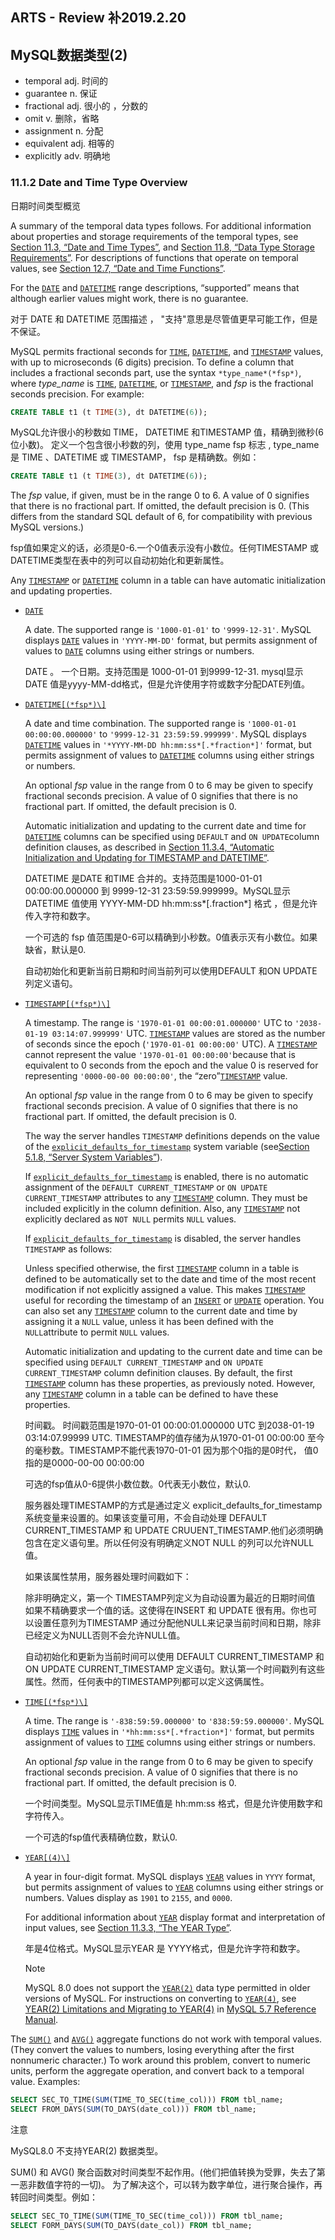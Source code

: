 ## ARTS - Review 补2019.2.20

## MySQL数据类型(2)

* temporal adj. 时间的
* guarantee n. 保证
* fractional adj. 很小的 ，分数的
* omit  v. 删除，省略
* assignment n. 分配
* equivalent adj. 相等的
* explicitly adv. 明确地

### 11.1.2 Date and Time Type Overview

日期时间类型概览

A summary of the temporal data types follows. For additional information about properties and storage requirements of the temporal types, see [Section 11.3, “Date and Time Types”](https://dev.mysql.com/doc/refman/8.0/en/date-and-time-types.html), and [Section 11.8, “Data Type Storage Requirements”](https://dev.mysql.com/doc/refman/8.0/en/storage-requirements.html). For descriptions of functions that operate on temporal values, see [Section 12.7, “Date and Time Functions”](https://dev.mysql.com/doc/refman/8.0/en/date-and-time-functions.html).

For the [`DATE`](https://dev.mysql.com/doc/refman/8.0/en/datetime.html) and [`DATETIME`](https://dev.mysql.com/doc/refman/8.0/en/datetime.html) range descriptions, “supported” means that although earlier values might work, there is no guarantee.

对于 DATE 和 DATETIME  范围描述 ， "支持"意思是尽管值更早可能工作，但是不保证。

MySQL permits fractional seconds for [`TIME`](https://dev.mysql.com/doc/refman/8.0/en/time.html), [`DATETIME`](https://dev.mysql.com/doc/refman/8.0/en/datetime.html), and [`TIMESTAMP`](https://dev.mysql.com/doc/refman/8.0/en/datetime.html) values, with up to microseconds (6 digits) precision. To define a column that includes a fractional seconds part, use the syntax `*type_name*(*fsp*)`, where *type_name* is [`TIME`](https://dev.mysql.com/doc/refman/8.0/en/time.html), [`DATETIME`](https://dev.mysql.com/doc/refman/8.0/en/datetime.html), or [`TIMESTAMP`](https://dev.mysql.com/doc/refman/8.0/en/datetime.html), and *fsp* is the fractional seconds precision. For example:

```sql
CREATE TABLE t1 (t TIME(3), dt DATETIME(6));
```

MySQL允许很小的秒数如 TIME， DATETIME 和TIMESTAMP 值，精确到微秒(6位小数)。 定义一个包含很小秒数的列，使用 type_name  fsp 标志  , type_name 是 TIME 、DATETIME 或 TIMESTAMP， fsp 是精确数。例如：

```sql
CREATE TABLE t1 (t TIME(3), dt DATETIME(6));
```



The *fsp* value, if given, must be in the range 0 to 6. A value of 0 signifies that there is no fractional part. If omitted, the default precision is 0. (This differs from the standard SQL default of 6, for compatibility with previous MySQL versions.)

fsp值如果定义的话，必须是0-6.一个0值表示没有小数位。任何TIMESTAMP 或DATETIME类型在表中的列可以自动初始化和更新属性。

Any [`TIMESTAMP`](https://dev.mysql.com/doc/refman/8.0/en/datetime.html) or [`DATETIME`](https://dev.mysql.com/doc/refman/8.0/en/datetime.html) column in a table can have automatic initialization and updating properties.

- [`DATE`](https://dev.mysql.com/doc/refman/8.0/en/datetime.html)

  A date. The supported range is `'1000-01-01'` to `'9999-12-31'`. MySQL displays [`DATE`](https://dev.mysql.com/doc/refman/8.0/en/datetime.html) values in `'YYYY-MM-DD'` format, but permits assignment of values to [`DATE`](https://dev.mysql.com/doc/refman/8.0/en/datetime.html) columns using either strings or numbers.

  DATE 。 一个日期。支持范围是 1000-01-01 到9999-12-31. mysql显示 DATE 值是yyyy-MM-dd格式，但是允许使用字符或数字分配DATE列值。

- [`DATETIME[(*fsp*)\]`](https://dev.mysql.com/doc/refman/8.0/en/datetime.html)

  A date and time combination. The supported range is `'1000-01-01 00:00:00.000000'` to `'9999-12-31 23:59:59.999999'`. MySQL displays [`DATETIME`](https://dev.mysql.com/doc/refman/8.0/en/datetime.html) values in `'*YYYY-MM-DD hh:mm:ss*[.*fraction*]'` format, but permits assignment of values to [`DATETIME`](https://dev.mysql.com/doc/refman/8.0/en/datetime.html) columns using either strings or numbers.

  An optional *fsp* value in the range from 0 to 6 may be given to specify fractional seconds precision. A value of 0 signifies that there is no fractional part. If omitted, the default precision is 0.

  Automatic initialization and updating to the current date and time for [`DATETIME`](https://dev.mysql.com/doc/refman/8.0/en/datetime.html) columns can be specified using `DEFAULT` and `ON UPDATE`column definition clauses, as described in [Section 11.3.4, “Automatic Initialization and Updating for TIMESTAMP and DATETIME”](https://dev.mysql.com/doc/refman/8.0/en/timestamp-initialization.html).

  DATETIME 是DATE 和TIME 合并的。支持范围是1000-01-01 00:00:00.000000 到  9999-12-31 23:59:59.999999。MySQL显示DATETIME 值使用  YYYY-MM-DD  hh:mm:ss*[.fraction*] 格式 ，但是允许传入字符和数字。

  一个可选的 fsp 值范围是0-6可以精确到小秒数。0值表示灭有小数位。如果缺省，默认是0.

  自动初始化和更新当前日期和时间当前列可以使用DEFAULT 和ON UPDATE 列定义语句。

- [`TIMESTAMP[(*fsp*)\]`](https://dev.mysql.com/doc/refman/8.0/en/datetime.html)

  A timestamp. The range is `'1970-01-01 00:00:01.000000'` UTC to `'2038-01-19 03:14:07.999999'` UTC. [`TIMESTAMP`](https://dev.mysql.com/doc/refman/8.0/en/datetime.html) values are stored as the number of seconds since the epoch (`'1970-01-01 00:00:00'` UTC). A [`TIMESTAMP`](https://dev.mysql.com/doc/refman/8.0/en/datetime.html) cannot represent the value `'1970-01-01 00:00:00'`because that is equivalent to 0 seconds from the epoch and the value 0 is reserved for representing `'0000-00-00 00:00:00'`, the “zero”[`TIMESTAMP`](https://dev.mysql.com/doc/refman/8.0/en/datetime.html) value.

  An optional *fsp* value in the range from 0 to 6 may be given to specify fractional seconds precision. A value of 0 signifies that there is no fractional part. If omitted, the default precision is 0.

  The way the server handles `TIMESTAMP` definitions depends on the value of the [`explicit_defaults_for_timestamp`](https://dev.mysql.com/doc/refman/8.0/en/server-system-variables.html#sysvar_explicit_defaults_for_timestamp) system variable (see[Section 5.1.8, “Server System Variables”](https://dev.mysql.com/doc/refman/8.0/en/server-system-variables.html)).

  If [`explicit_defaults_for_timestamp`](https://dev.mysql.com/doc/refman/8.0/en/server-system-variables.html#sysvar_explicit_defaults_for_timestamp) is enabled, there is no automatic assignment of the `DEFAULT CURRENT_TIMESTAMP` or `ON UPDATE CURRENT_TIMESTAMP` attributes to any [`TIMESTAMP`](https://dev.mysql.com/doc/refman/8.0/en/datetime.html) column. They must be included explicitly in the column definition. Also, any [`TIMESTAMP`](https://dev.mysql.com/doc/refman/8.0/en/datetime.html) not explicitly declared as `NOT NULL` permits `NULL` values.

  If [`explicit_defaults_for_timestamp`](https://dev.mysql.com/doc/refman/8.0/en/server-system-variables.html#sysvar_explicit_defaults_for_timestamp) is disabled, the server handles `TIMESTAMP` as follows:

  Unless specified otherwise, the first [`TIMESTAMP`](https://dev.mysql.com/doc/refman/8.0/en/datetime.html) column in a table is defined to be automatically set to the date and time of the most recent modification if not explicitly assigned a value. This makes [`TIMESTAMP`](https://dev.mysql.com/doc/refman/8.0/en/datetime.html) useful for recording the timestamp of an [`INSERT`](https://dev.mysql.com/doc/refman/8.0/en/insert.html) or [`UPDATE`](https://dev.mysql.com/doc/refman/8.0/en/update.html) operation. You can also set any [`TIMESTAMP`](https://dev.mysql.com/doc/refman/8.0/en/datetime.html) column to the current date and time by assigning it a `NULL` value, unless it has been defined with the `NULL`attribute to permit `NULL` values.

  Automatic initialization and updating to the current date and time can be specified using `DEFAULT CURRENT_TIMESTAMP` and `ON UPDATE CURRENT_TIMESTAMP` column definition clauses. By default, the first [`TIMESTAMP`](https://dev.mysql.com/doc/refman/8.0/en/datetime.html) column has these properties, as previously noted. However, any [`TIMESTAMP`](https://dev.mysql.com/doc/refman/8.0/en/datetime.html) column in a table can be defined to have these properties.

  时间戳。 时间戳范围是1970-01-01 00:00:01.000000 UTC  到2038-01-19 03:14:07.99999 UTC. TIMESTAMP的值存储为从1970-01-01 00:00:00 至今的毫秒数。TIMESTAMP不能代表1970-01-01 因为那个0指的是0时代， 值0指的是0000-00-00 00:00:00

  可选的fsp值从0-6提供小数位数。0代表无小数位，默认0.

  服务器处理TIMESTAMP的方式是通过定义  explicit_defaults_for_timestamp 系统变量来设置的。如果该变量可用，不会自动处理 DEFAULT CURRENT_TIMESTAMP 和 UPDATE CRUUENT_TIMESTAMP.他们必须明确包含在定义语句里。所以任何没有明确定义NOT NULL 的列可以允许NULL 值。

  如果该属性禁用，服务器处理时间戳如下：

  除非明确定义，第一个 TIMESTAMP列定义为自动设置为最近的日期时间值 如果不精确要求一个值的话。这使得在INSERT 和 UPDATE 很有用。你也可以设置任意列为TIMESTAMP 通过分配他NULL来记录当前时间和日期，除非已经定义为NULL否则不会允许NULL值。

  自动初始化和更新为当前时间可以使用  DEFAULT CURRENT_TIMESTAMP 和 ON UPDATE CURRENT_TIMESTAMP  定义语句。默认第一个时间戳列有这些属性。然而，任何表中的TIMESTAMP列都可以定义这俩属性。

  

  

- [`TIME[(*fsp*)\]`](https://dev.mysql.com/doc/refman/8.0/en/time.html)

  A time. The range is `'-838:59:59.000000'` to `'838:59:59.000000'`. MySQL displays [`TIME`](https://dev.mysql.com/doc/refman/8.0/en/time.html) values in `'*hh:mm:ss*[.*fraction*]'` format, but permits assignment of values to [`TIME`](https://dev.mysql.com/doc/refman/8.0/en/time.html) columns using either strings or numbers.

  An optional *fsp* value in the range from 0 to 6 may be given to specify fractional seconds precision. A value of 0 signifies that there is no fractional part. If omitted, the default precision is 0.

  一个时间类型。MySQL显示TIME值是  hh:mm:ss 格式，但是允许使用数字和字符传入。

  一个可选的fsp值代表精确位数，默认0.

- [`YEAR[(4)\]`](https://dev.mysql.com/doc/refman/8.0/en/year.html)

  A year in four-digit format. MySQL displays [`YEAR`](https://dev.mysql.com/doc/refman/8.0/en/year.html) values in `YYYY` format, but permits assignment of values to [`YEAR`](https://dev.mysql.com/doc/refman/8.0/en/year.html) columns using either strings or numbers. Values display as `1901` to `2155`, and `0000`.

  For additional information about [`YEAR`](https://dev.mysql.com/doc/refman/8.0/en/year.html) display format and interpretation of input values, see [Section 11.3.3, “The YEAR Type”](https://dev.mysql.com/doc/refman/8.0/en/year.html).

  年是4位格式。MySQL显示YEAR 是 YYYY格式，但是允许字符和数字。

  Note

  MySQL 8.0 does not support the [`YEAR(2)`](https://dev.mysql.com/doc/refman/8.0/en/year.html) data type permitted in older versions of MySQL. For instructions on converting to [`YEAR(4)`](https://dev.mysql.com/doc/refman/8.0/en/year.html), see [YEAR(2) Limitations and Migrating to YEAR(4)](https://dev.mysql.com/doc/refman/5.7/en/migrating-to-year4.html) in [MySQL 5.7 Reference Manual](https://dev.mysql.com/doc/refman/5.7/en/).

The [`SUM()`](https://dev.mysql.com/doc/refman/8.0/en/group-by-functions.html#function_sum) and [`AVG()`](https://dev.mysql.com/doc/refman/8.0/en/group-by-functions.html#function_avg) aggregate functions do not work with temporal values. (They convert the values to numbers, losing everything after the first nonnumeric character.) To work around this problem, convert to numeric units, perform the aggregate operation, and convert back to a temporal value. Examples:

```sql
SELECT SEC_TO_TIME(SUM(TIME_TO_SEC(time_col))) FROM tbl_name;
SELECT FROM_DAYS(SUM(TO_DAYS(date_col))) FROM tbl_name;
```

注意

MySQL8.0 不支持YEAR(2) 数据类型。

SUM() 和 AVG() 聚合函数对时间类型不起作用。(他们把值转换为受罪，失去了第一恶非数值字符的一切)。 为了解决这个，可以转为数字单位，进行聚合操作，再转回时间类型。例如：

```sql
SELECT SEC_TO_TIME(SUM(TIME_TO_SEC(time_col))) FROM tbl_name;
SELECT FORM_DAYS(SUM(TO_DAYS(date_col)) FROM tbl_name;
```

